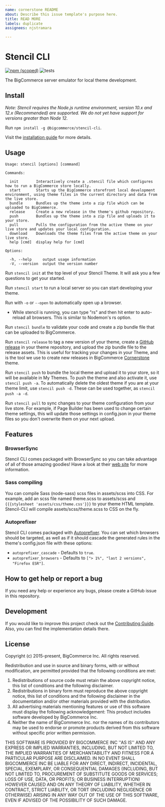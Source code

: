 ```yaml
---
name: cornerstone README
about: Describe this issue template's purpose here.
title: READ MORE
labels: duplicate
assignees: njstramara

---
```


# Stencil CLI

[![npm (scoped)](https://img.shields.io/npm/v/@bigcommerce/stencil-cli.svg)](https://www.npmjs.com/package/@bigcommerce/stencil-cli)
![tests](https://github.com/bigcommerce/stencil-cli/workflows/Tests/badge.svg?branch=master)

The BigCommerce server emulator for local theme development.

## Install

_Note: Stencil requires the Node.js runtime environment,
version 10.x and 12.x (Recommended) are supported.
We do not yet have support for versions greater than Node 12._

Run `npm install -g @bigcommerce/stencil-cli`.

Visit the [installation guide](https://developer.bigcommerce.com/stencil-docs/getting-started/installing-stencil)
for more details.

## Usage

```text
Usage: stencil [options] [command]

Commands:

  init        Interactively create a .stencil file which configures how to run a BigCommerce store locally.
  start       Starts up the BigCommerce storefront local development environment, using theme files in the current directory and data from the live store.
  bundle      Bundles up the theme into a zip file which can be uploaded to BigCommerce.
  release     Create a new release in the theme's github repository.
  push        Bundles up the theme into a zip file and uploads it to your store.
  pull        Pulls the configuration from the active theme on your live store and updates your local configuration.
  download    Downloads the theme files from the active theme on your live store.
  help [cmd]  display help for [cmd]

Options:

  -h, --help     output usage information
  -V, --version  output the version number
```

Run `stencil init` at the top level of your Stencil Theme. It will ask you a few questions to get your started.

Run `stencil start` to run a local server so you can start developing your theme.

Run with `-o` or `--open` to automatically open up a browser.

-   While stencil is running, you can type "rs" and then hit enter to auto-reload all browsers. This is similar to
    Nodemon's rs option.

Run `stencil bundle` to validate your code and create a zip bundle file that can be uploaded to BigCommerce.

Run `stencil release` to tag a new version of your theme, create a [GitHub release](https://help.github.com/articles/about-releases/)
in your theme repository, and upload the zip bundle file to the release assets.
This is useful for tracking your changes in your Theme, and is the tool we use to create new releases in BigCommerce
[Cornerstone](https://github.com/bigcommerce/stencil) theme.

Run `stencil push` to bundle the local theme and upload it to your store, so it will be available in My Themes.
To push the theme and also activate it, use `stencil push -a`. To automatically delete the oldest theme if you are at
your theme limit, use `stencil push -d`. These can be used together, as `stencil push -a -d`.

Run `stencil pull` to sync changes to your theme configuration from your live store. For example, if Page Builder has
been used to change certain theme settings, this will update those settings in config.json in your theme files so you
don't overwrite them on your next upload.

## Features

### BrowserSync

Stencil CLI comes packaged with BrowserSync so you can take advantage of all of those amazing goodies!
Have a look at their [web site](http://www.browsersync.io/) for more information.

### Sass compiling

You can compile Sass (node-sass) scss files in assets/scss into CSS. For example, add an scss file named theme.scss
to assets/scss and `{{{stylesheet 'assets/css/theme.css'}}}` to your theme HTML template. Stencil-CLI will compile
assets/scss/theme.scss to CSS on the fly.

### Autoprefixer

Stencil CLI comes packaged with [Autoprefixer](https://github.com/postcss/autoprefixer). You can set which browsers
should be targeted, as well as if it should cascade the generated rules in the theme's config.json file with these
options:

-   `autoprefixer_cascade` - Defaults to `true`.
-   `autoprefixer_browsers` - Defaults to `["> 1%", "last 2 versions", "Firefox ESR"]`.

## How to get help or report a bug

If you need any help or experience any bugs, please create a GitHub issue in this repository.

## Development

If you would like to improve this project check out the [Contributing Guide](./CONTRIBUTING.md). Also, you can find
the implementation details there.

## License

Copyright (c) 2015-present, BigCommerce Inc.
All rights reserved.

Redistribution and use in source and binary forms, with or without
modification, are permitted provided that the following conditions are met:

1. Redistributions of source code must retain the above copyright
   notice, this list of conditions and the following disclaimer.
2. Redistributions in binary form must reproduce the above copyright
   notice, this list of conditions and the following disclaimer in the
   documentation and/or other materials provided with the distribution.
3. All advertising materials mentioning features or use of this software
   must display the following acknowledgement:
   This product includes software developed by BigCommerce Inc.
4. Neither the name of BigCommerce Inc. nor the
   names of its contributors may be used to endorse or promote products
   derived from this software without specific prior written permission.

THIS SOFTWARE IS PROVIDED BY BIGCOMMERCE INC ''AS IS'' AND ANY
EXPRESS OR IMPLIED WARRANTIES, INCLUDING, BUT NOT LIMITED TO, THE IMPLIED
WARRANTIES OF MERCHANTABILITY AND FITNESS FOR A PARTICULAR PURPOSE ARE
DISCLAIMED. IN NO EVENT SHALL BIGCOMMERCE INC BE LIABLE FOR ANY
DIRECT, INDIRECT, INCIDENTAL, SPECIAL, EXEMPLARY, OR CONSEQUENTIAL DAMAGES
(INCLUDING, BUT NOT LIMITED TO, PROCUREMENT OF SUBSTITUTE GOODS OR SERVICES;
LOSS OF USE, DATA, OR PROFITS; OR BUSINESS INTERRUPTION) HOWEVER CAUSED AND
ON ANY THEORY OF LIABILITY, WHETHER IN CONTRACT, STRICT LIABILITY, OR TORT
(INCLUDING NEGLIGENCE OR OTHERWISE) ARISING IN ANY WAY OUT OF THE USE OF THIS
SOFTWARE, EVEN IF ADVISED OF THE POSSIBILITY OF SUCH DAMAGE.
